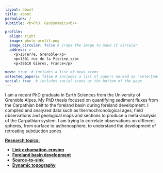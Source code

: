 ```yaml
---
layout: about
title: about
permalink: /
subtitle: <b>PhD. Geodynamics<b/>

profile:
  align: right
  image: photo-profil.png
  image_circular: false # crops the image to make it circular
  address: >
    <p>ISTerre, Grenoble</p>
    <p>1381 rue de la Piscine,</p>
    <p>38610 Gières, France</p>

news: true  # includes a list of news items
selected_papers: false # includes a list of papers marked as "selected={true}"
social: true  # includes social icons at the bottom of the page
---
```


I am a recent PhD graduate in Earth Sciences from the University of Grenoble Alpes. My PhD thesis focused on quantifying sediment fluxes from the Carpathian belt to the foreland basin during foreland development. I compiled and analyzed data such as thermochronological ages, field observations and geological maps and sections to produce a meta-analysis of the Carpathian system. I am trying to correlate observations on different spheres, from surface to asthenosphere, to understand the development of retreating subduction zones. 


<u><b>Research topics:<u/><b/>
 - Link exhumation-erosion
 - Foreland basin development
 - Source-to-sink
 - Dynamic topography
